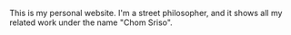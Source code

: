 This is my personal website. I'm a street philosopher, and it shows all my related work under the name "Chom Sriso".
